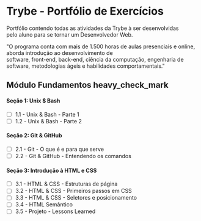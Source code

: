 # Trybe - Portfólio de Exercícios

Portfólio contendo todas as atividades da Trybe à ser desenvolvidas  
pelo aluno para se tornar um Desenvolvedor Web.

"O programa conta com mais de 1.500 horas de aulas presenciais e online, aborda introdução ao desenvolvimento de  
software, front-end, back-end, ciência da computação, engenharia de  
software, metodologias ágeis e habilidades comportamentais."

## Módulo Fundamentos heavy_check_mark
#### Seção 1: Unix $ Bash
- [ ] 1.1 - Unix & Bash - Parte 1
- [ ] 1.2 - Unix & Bash - Parte 2
#### Seção 2: Git & GitHub
- [ ] 2.1 - Git - O que é e para que serve
- [ ] 2.2 - Git & GitHub - Entendendo os comandos
#### Seção 3: Introdução à HTML e CSS
- [ ] 3.1 - HTML & CSS - Estruturas de página
- [ ] 3.2 - HTML & CSS - Primeiros passos em CSS
- [ ] 3.3 - HTML & CSS - Seletores e posicionamento
- [ ] 3.4 - HTML Semântico
- [ ] 3.5 - Projeto - Lessons Learned